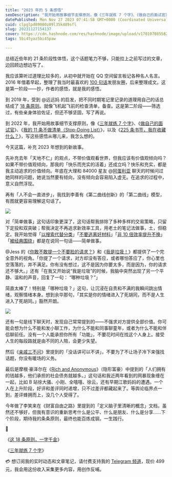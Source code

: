 ```yaml
---
title: "2023 年的 5 条感悟"
seoDescription: "我开始用故事细节支撑原则，像《三年就练 7 个字》、《做自己的面试官》、《我的 11 条不做清单（Stop-Doing List）》，以及《225 条书签，我在收藏什么？》，写这些感悟从哪儿来，我怎么想的。"
datePublished: Mon Nov 27 2023 07:41:58 GMT+0000 (Coordinated Universal Time)
cuid: clpglpd89000z09l35k489sfl
slug: 20231127154137
cover: https://cdn.hashnode.com/res/hashnode/image/upload/v1701070855829/70d6bab8-9aca-488d-9c21-8eec9c9eea98.jpeg
tags: 5bi45yaz5bi45paw

---
```


总结近些年的 21 条阶段性体悟，这个话题笔力不够，只能拉上之前写过的文章，边回顾边想边写了。

我应该算听过道理比较多的，从初中就开始在 QQ 空间留言板记各种名人名言。2016 年借着早起，整理了我当时最喜欢的 [100 句话](https://mp.weixin.qq.com/s?__biz=MzI3MzU5MDA1OQ==&mid=2247484453&idx=1&sn=d7f91b9fa1fc36df9126c8fa41faebd0&chksm=eb21b661dc563f77bfbb8dfa30d79c564b229259b3f1dc7c203c4bdf59cc5516a156a3ecbf96#rd)发朋友圈，后来整理成文。这是第一阶段——抄，作者的感悟，就是我的感悟。

到 2019 年，受到 @远远妈 的启发，把不同时期笔记里记录的道理用自己的话总结成了 [18 条原则](https://mp.weixin.qq.com/s?__biz=MzI3MzU5MDA1OQ==&mid=2247485814&idx=1&sn=6e13121db9ae8e2a7a48ffcb4057832c&chksm=eb21bb32dc56322462ba1e47a4dc5f558dad9b854597a554b0bda8c5bcf1b7b55b5dccc8cf36&scene=21#wechat_redirect)。就像飞机起飞前的检查清单，备查。这是第二阶段——筛选过，有些亲身体验佐证，但还不够坚固，写了再说。

到 2022 年，我开始用故事细节支撑原则，像《[三年就练 7 个字](https://mp.weixin.qq.com/s?__biz=MzI3MzU5MDA1OQ==&mid=2247487257&idx=1&sn=57eccdc0a439287b688cfa57fc7ee329&chksm=eb21bd5ddc56344bb9b09b0c3f9e6577147bea35da0b4fca961586990933cf995008ce69eb1f#rd)》、《[做自己的面试官](https://mp.weixin.qq.com/s?__biz=MzI3MzU5MDA1OQ==&mid=2247487273&idx=1&sn=0a1d5888663087a5ac4b9881c887d1fb&chksm=eb21bd6ddc56347ba6132b799ee7cee01d649b28384103b46dedf355105f30814feb1d6634da&token=2108410770&lang=zh_CN#rd)》、《[我的 11 条不做清单（Stop-Doing List）](https://mp.weixin.qq.com/s?__biz=MzI3MzU5MDA1OQ==&mid=2247487857&idx=1&sn=cde3084722f395999f37134bcae4308c&chksm=eb21a335dc562a235a982b153c1763df7fa609d9fc3fd098eeb6d31162d0608f06c5035e3a07#rd)》，以及《[225 条书签，我在收藏什么？](https://mp.weixin.qq.com/s?__biz=MzI3MzU5MDA1OQ==&mid=2247488205&idx=1&sn=1a1d81af6647301a33be0d126235ad92&chksm=eb21a089dc56299fc9a6e9ea7e25b7b2bea05968abe5b183b5fc72a54416ee07a8cbd3f14202&token=2108410770&lang=zh_CN#rd)》，写这些感悟从哪儿来，我怎么想的。

今天这篇，补充 2023 年想到的新故事。

先补充去年「天地不仁」的观点，不带价值观看世界，但我应该有价值观倾向吗？如果不带价值观倾向，那我的「快乐而充实的活着」还成立吗？快乐和充实，都是我主动追求的价值倾向。年底在大理和 84000 星友 @[阿蛋利亚](https://weibo.com/u/2269632995) 聊天的时候问过她同样的问题，她说当然要有倾向，没有倾向会容易陷入虚无。在追求的过程中，意义自然浮现。

再有「人不会一直进步」，我找到李善有《第二曲线创新》的「第二曲线」模型，有图就更容易理解这句话了。

![](url)

对「简单做事」这句话印象更深了，这句话帮我排除了多种多样的交易策略，只留下定投和双突破；帮我决定不再追求新效率工具，用老土的笔记法做事，土，但稳定。我开始觉得「[以搜索代替分类](https://mp.weixin.qq.com/s?__biz=MzI3MzU5MDA1OQ==&mid=2247487857&idx=1&sn=cde3084722f395999f37134bcae4308c&chksm=eb21a335dc562a235a982b153c1763df7fa609d9fc3fd098eeb6d31162d0608f06c5035e3a07#rd)」「[不要逃离好材料](https://mp.weixin.qq.com/s?__biz=MzI3MzU5MDA1OQ==&mid=2247487874&idx=1&sn=3cb42dc37146206128846855d88946aa&chksm=eb21a3c6dc562ad034c55a1ddb0fa605a7bc6db11a801d1a05ef7d74a9b66cac367f6968048d#rd)」「[非 10 倍效率提升不换](https://mp.weixin.qq.com/s?__biz=MzI3MzU5MDA1OQ==&mid=2247487924&idx=1&sn=9a95f510ab113194c52669d1ebba2d63&chksm=eb21a3f0dc562ae6ef1ea79c0dff46863e60729c5f22cbee53295522d6c2a2cbc96575c24320#rd)」「[被经典围绕](https://mp.weixin.qq.com/s?__biz=MzI3MzU5MDA1OQ==&mid=2247488178&idx=1&sn=d5ad38c62fb4ef8ae1fdb203fba42ec9&chksm=eb21a0f6dc5629e07fdbad537143fcc0a4b7c3d1d804ec6085a3c2abadbd7ea04bf4ed495127&scene=132&exptype=timeline_recommend_article_extendread_samebiz#wechat_redirect)」都是在说同一句话——简单做事。

@Jess 的《[你敢不敢提一个不要脸的请求？](https://mp.weixin.qq.com/s/-ejjk1rk1c5bKFw6Olzcbg)》和《[我是垃圾！](https://mp.weixin.qq.com/s/Sz5J-uMdXalhY7wFQn9UWQ)》都提供了一个完全意外的视角。「你提了一个请求，对方却没有答应，或者哪怕答应了，你心里也空落落的，并不满足。你有没有想过，这不是因为你要太多，而是因为，你的请求还不够大。」还有「在我又开始说“我是垃圾”的时候，我脑中突然出现了另一个平静、温和的声音，回复了一句： “哪种垃圾？”」

简直太棒了！特别是「哪种垃圾？」这句，让沉浸在自责和不满的我瞬间跳出情绪，观察情绪本身。想到余华那句，「其实是你的情绪进入了死胡同，而不是人生进入了死胡同。」豁然开朗。

![](url)

还有一句是线下聊天时，发现自己常常提到的——不强求对方提供全部价值。你可能会想为什么不能和发小聊工作，为什么不能和同事聊童年，或者为什么不能和伴侣聊前任。没有一个人能承担你所有「功能」，不要花时间在找这个人身上。接受人生的每段路就是由不同的人陪，会更少失望。

然后《[亲戚三不问](https://mp.weixin.qq.com/s?__biz=MzI3MzU5MDA1OQ==&mid=2247487583&idx=1&sn=8441491d30c581ab252239af350027d6&chksm=eb21a21bdc562b0db927ab316795ff05365f3860b787dfae7e6eaba284ba2a58f3e52b4db9c7&token=2108410770&lang=zh_CN#rd)》里提到的「没话讲可以不讲」，不要为了不让场子冷下来强找话题，你没有暖场的义务。

最后是摩根·豪泽尔在《[Rich and Anonymous](https://collabfund.com/blog/rich-and-anonymous/)》（隐形富豪）中提到的「人们拥有的钱越多，他们承担的社会债务就越多。」这句话和我近两年看到的网暴现象缠在一起，比如 B 站徐大骚、小刚、全嘻嘻、徐云，还有早期江歌妈妈的遭遇。一个人在上升阶段，好评和差评同时递增，只不过差评都藏起来了。等舆论临界点一到，差评蜂拥而上，没几个人受得了。

今年做了李笑来在《财富自由之路》里提到的「定义脑子里清晰的概念」文档，虽然还不够好，但我有意识的重新思考什么是公平、什么是朋友、什么是分享……下个阶段，期待我的条条原则，最终也能百炼成钢，一生践行。

🔗

《[这 18 条原则，一字千金](https://mp.weixin.qq.com/s?__biz=MzI3MzU5MDA1OQ==&mid=2247485814&idx=1&sn=6e13121db9ae8e2a7a48ffcb4057832c&chksm=eb21bb32dc56322462ba1e47a4dc5f558dad9b854597a554b0bda8c5bcf1b7b55b5dccc8cf36&scene=21#wechat_redirect)》

《[三年就练 7 个字](https://mp.weixin.qq.com/s?__biz=MzI3MzU5MDA1OQ==&mid=2247487257&idx=1&sn=57eccdc0a439287b688cfa57fc7ee329&chksm=eb21bd5ddc56344bb9b09b0c3f9e6577147bea35da0b4fca961586990933cf995008ce69eb1f#rd)》

💳 想订阅我的实时动态和文章笔记，请付费支持我的 [Telegram 频道](https://mp.weixin.qq.com/s/A_yK10ktL8Nl7RzsnGwzEg)，现价 499 元，我会用这份收入采集更多内容，用创作反哺。